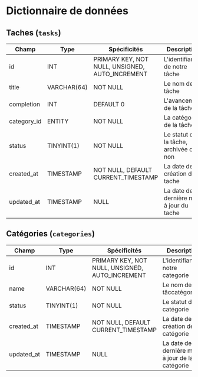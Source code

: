 # Dictionnaire de données

## Taches (`tasks`)

|Champ|Type|Spécificités|Description|
|-|-|-|-|
|id|INT|PRIMARY KEY, NOT NULL, UNSIGNED, AUTO_INCREMENT|L'identifiant de notre tâche|
|title|VARCHAR(64)|NOT NULL|Le nom de la tâche|
|completion|INT|DEFAULT 0|L'avancement de la tâche|
|category_id|ENTITY|NOT NULL|La catégorie de la tâche|
|status|TINYINT(1)|NOT NULL|Le statut de la tâche, archivée ou non|
|created_at|TIMESTAMP|NOT NULL, DEFAULT CURRENT_TIMESTAMP|La date de création de la tache|
|updated_at|TIMESTAMP|NULL|La date de la dernière mise à jour du tache|


## Catégories (`categories`)

|Champ|Type|Spécificités|Description|
|-|-|-|-|
|id|INT|PRIMARY KEY, NOT NULL, UNSIGNED, AUTO_INCREMENT|L'identifiant de notre categorie|
|name|VARCHAR(64)|NOT NULL|Le nom de la tâccatégoriehe|
|status|TINYINT(1)|NOT NULL|Le statut de la catégorie|
|created_at|TIMESTAMP|NOT NULL, DEFAULT CURRENT_TIMESTAMP|La date de création de la catégorie|
|updated_at|TIMESTAMP|NULL|La date de la dernière mise à jour de la catégorie|
